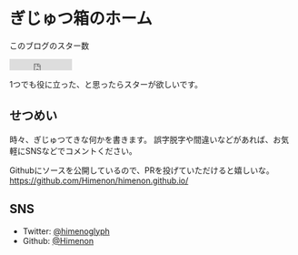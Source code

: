 # ぎじゅつ箱のホーム


このブログのスター数

<iframe src="https://ghbtns.com/github-btn.html?user=Himenon&repo=himenon.github.io&type=watch&count=true" allowtransparency="true" frameborder="0" scrolling="0" width="110" height="20"></iframe> 

1つでも役に立った、と思ったらスターが欲しいです。

## せつめい

時々、ぎじゅつてきな何かを書きます。
誤字脱字や間違いなどがあれば、お気軽にSNSなどでコメントください。

Githubにソースを公開しているので、PRを投げていただけると嬉しいな。
<https://github.com/Himenon/himenon.github.io/>

## SNS

- Twitter: [@himenoglyph](https://twitter.com/)
- Github: [@Himenon](https://github.com/Himenon)
